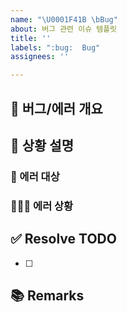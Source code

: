 ```yaml
---
name: "\U0001F41B \bBug"
about: 버그 관련 이슈 템플릿
title: ''
labels: ":bug:  Bug"
assignees: ''

---
```


## 🐞 버그/에러 개요
<!-- 간단하게 한줄로 어떤 버그/에러인지 요약해서 적습니다 -->

## 📝 상황 설명
### 📄  에러 대상
<!-- 에러가 어디서 났는지 적기 -->

### 🕵🏻‍♀️    에러 상황
<!-- 에러가 어떻게 나고 있는지 상세하게 적기 (사진 있으면 첨부) -->

## ✅ Resolve TODO
<!-- 에러/버그 수정 항목 나열하기 (PR할 때에는 모두 체크되어야함) -->
- [ ] 

## 📚 Remarks
<!-- 이슈 해결에 있어 비고사항이 있었다면 적기 -->